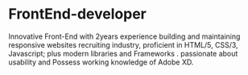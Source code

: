 # FrontEnd-developer
Innovative Front-End with 2years experience building and maintaining responsive websites recruiting industry, proficient in HTML/5, CSS/3, Javascript; plus modern libraries and Frameworks . passionate about usability and Possess working knowledge of Adobe XD.
